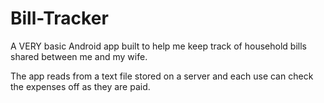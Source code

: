 # Bill-Tracker

A VERY basic Android app built to help me keep track of household bills shared between me and my wife.

The app reads from a text file stored on a server and each use can check the expenses off as they are paid.
